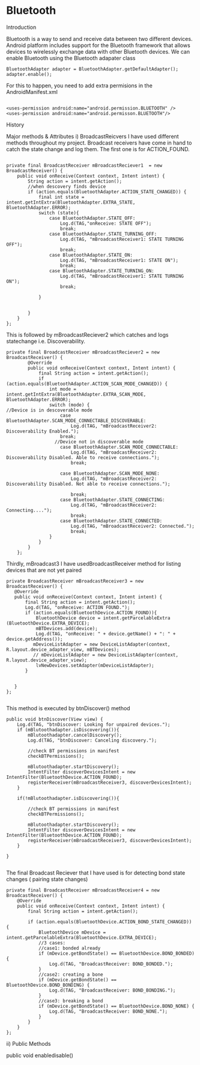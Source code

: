 # Bluetooth

Introduction

Bluetooth is a way to send and receive data between two different devices. Android platform includes support for the Bluetooth framework that allows devices to wirelessly exchange data with other Bluetooth devices. We can enable Bluetooth using the Bluetooth adapater class
```
BluetoothAdapter adapter = BluetoothAdapter.getDefaultAdapter();
adapter.enable();

```
For this to happen, you need to add extra permisions in the AndroidManifest.xml
```

<uses-permission android:name="android.permission.BLUETOOTH" />
<uses-permission android:name="android.permisson.BLUETOOTH"/>

``` 
History







Major methods & Attributes
i)	BroadcastReicvers
I have used different methods throughout my project. Broadcast receivers have come in hand to catch the state change and log them. The first one is for ACTION_FOUND.
```

private final BroadcastReceiver mBroadcastReciever1  = new BroadcastReceiver() {
    public void onReceive(Context context, Intent intent) {
        String action = intent.getAction();
        //when descovery finds device
        if (action.equals(BluetoothAdapter.ACTION_STATE_CHANGED)) {
            final int state = intent.getIntExtra(BluetoothAdapter.EXTRA_STATE, BluetoothAdapter.ERROR);
            switch (state){
                case BluetoothAdapter.STATE_OFF:
                    Log.d(TAG,"onReceive: STATE OFF");
                    break;
                case BluetoothAdapter.STATE_TURNING_OFF:
                    Log.d(TAG, "mBroadcastReceiver1: STATE TURNING OFF");
                    break;
                case BluetoothAdapter.STATE_ON:
                    Log.d(TAG, "mBroadcastReceiver1: STATE ON");
                    break;
                case BluetoothAdapter.STATE_TURNING_ON:
                    Log.d(TAG, "mBroadcastReceiver1: STATE TURNING ON");
                    break;

            }


        }
    }
};

``` 
This is followed by mBroadcastReciever2 which catches and logs statechange i.e. Discoverability.
```
private final BroadcastReceiver mBroadcastReciever2 = new BroadcastReceiver() {
        @Override
        public void onReceive(Context context, Intent intent) {
            final String action = intent.getAction();
            if (action.equals(BluetoothAdapter.ACTION_SCAN_MODE_CHANGED)) {
                int mode = intent.getIntExtra(BluetoothAdapter.EXTRA_SCAN_MODE, BluetoothAdapter.ERROR);
                switch (mode) {
//Device is in descoverable mode
                    case BluetoothAdapter.SCAN_MODE_CONNECTABLE_DISCOVERABLE:
                        Log.d(TAG, "mBroadcastReceiver2: Discoverability Enabled.");
                    break;
                  //Device not in discoverable mode
                    case BluetoothAdapter.SCAN_MODE_CONNECTABLE:
                        Log.d(TAG, "mBroadcastReceiver2: Discoverability Disabled. Able to receive connections.");
                        break;

                    case BluetoothAdapter.SCAN_MODE_NONE:
                        Log.d(TAG, "mBroadcastReceiver2: Discoverability Disabled. Not able to receive connections.");

                        break;
                    case BluetoothAdapter.STATE_CONNECTING:
                        Log.d(TAG, "mBroadcastReceiver2: Connecting....");
                        break;
                    case BluetoothAdapter.STATE_CONNECTED:
                        Log.d(TAG, "mBroadcastReceiver2: Connected.");
                        break;
                }
            }
        }
    };
```

Thirdly, mBroadcast3 I have usedBroadcastReceiver method for listing devices that are not yet paired
 ```
private BroadcastReceiver mBroadcastReceiver3 = new BroadcastReceiver() {
    @Override
    public void onReceive(Context context, Intent intent) {
        final String action = intent.getAction();
        Log.d(TAG, "onReceive: ACTION FOUND.");
        if (action.equals(BluetoothDevice.ACTION_FOUND)){
            BluetoothDevice device = intent.getParcelableExtra (BluetoothDevice.EXTRA_DEVICE);
            mBTDevices.add(device);
            Log.d(TAG, "onReceive: " + device.getName() + ": " + device.getAddress());
           mDeviceListAdapter = new DeviceListAdapter(context, R.layout.device_adapter_view, mBTDevices);
           // mDeviceListAdapter = new DeviceListAdapter(context, R.layout.device_adapter_view);
            lvNewDevices.setAdapter(mDeviceListAdapter);
        }


    }
};


```
This method is executed by btnDiscover() method


```
public void btnDiscover(View view) {
    Log.d(TAG, "btnDiscover: Looking for unpaired devices.");
    if (mBlutoothadapter.isDiscovering()){
        mBlutoothadapter.cancelDiscovery();
        Log.d(TAG, "btnDiscover: Canceling discovery.");

        //check BT permissions in manifest
        checkBTPermissions();

        mBlutoothadapter.startDiscovery();
        IntentFilter discoverDevicesIntent = new IntentFilter(BluetoothDevice.ACTION_FOUND);
        registerReceiver(mBroadcastReceiver3, discoverDevicesIntent);
    }

    if(!mBlutoothadapter.isDiscovering()){

        //check BT permissions in manifest
        checkBTPermissions();

        mBlutoothadapter.startDiscovery();
        IntentFilter discoverDevicesIntent = new IntentFilter(BluetoothDevice.ACTION_FOUND);
        registerReceiver(mBroadcastReceiver3, discoverDevicesIntent);
    }

}


```

The final Broadcast Reciever that I have used is for detecting bond state changes ( pairing state changes)
```
private final BroadcastReceiver mBroadcastReceiver4 = new BroadcastReceiver() {
    @Override
    public void onReceive(Context context, Intent intent) {
        final String action = intent.getAction();

        if (action.equals(BluetoothDevice.ACTION_BOND_STATE_CHANGED)) {
            BluetoothDevice mDevice = intent.getParcelableExtra(BluetoothDevice.EXTRA_DEVICE);
            //3 cases:
            //case1: bonded already
            if (mDevice.getBondState() == BluetoothDevice.BOND_BONDED) {
                Log.d(TAG, "BroadcastReceiver: BOND_BONDED.");
            }
            //case2: creating a bone
            if (mDevice.getBondState() == BluetoothDevice.BOND_BONDING) {
                Log.d(TAG, "BroadcastReceiver: BOND_BONDING.");
            }
            //case3: breaking a bond
            if (mDevice.getBondState() == BluetoothDevice.BOND_NONE) {
                Log.d(TAG, "BroadcastReceiver: BOND_NONE.");
            }
        }
    }
};

```

ii)	Public Methods

public void enabledisable()























